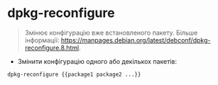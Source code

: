 # dpkg-reconfigure

> Змінює конфігурацію вже встановленого пакету.
> Більше інформації: <https://manpages.debian.org/latest/debconf/dpkg-reconfigure.8.html>.

- Змінити конфігурацію одного або декількох пакетів:

`dpkg-reconfigure {{package1 package2 ...}}`
